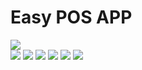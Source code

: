 # Easy POS APP

<div>
<img src="https://github.com/e-khalifa/employee_manager_app/blob/main/assets/images/em.gif">
<div>

<div>
<img src="https://github.com/e-khalifa/easy_pos/blob/main/assets/home.JPG">
<img src="https://github.com/e-khalifa/easy_pos/blob/main/assets/addingCategories.JPG">
<img src="https://github.com/e-khalifa/easy_pos/blob/main/assets/categories.JPG">
<img src="https://github.com/e-khalifa/easy_pos/blob/main/assets/editCategories.JPG">
<img src="https://github.com/e-khalifa/easy_pos/blob/main/assets/products.JPG">
<img src="https://github.com/e-khalifa/easy_pos/blob/main/assets/addingProducts.JPG">
<div>
